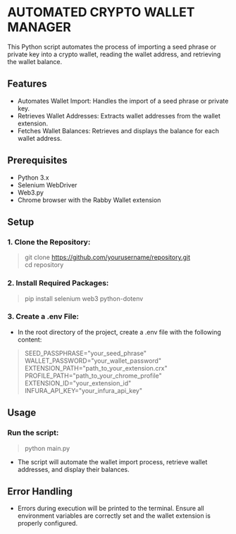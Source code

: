 # AUTOMATED CRYPTO WALLET MANAGER
This Python script automates the process of importing a seed phrase or private key into a crypto wallet, reading the wallet address, and retrieving the wallet balance.

## Features
- Automates Wallet Import: Handles the import of a seed phrase or private key.
- Retrieves Wallet Addresses: Extracts wallet addresses from the wallet extension.
- Fetches Wallet Balances: Retrieves and displays the balance for each wallet address.

## Prerequisites
- Python 3.x
- Selenium WebDriver
- Web3.py
- Chrome browser with the Rabby Wallet extension

## Setup
### 1. Clone the Repository: <br /> 
   > git clone https://github.com/yourusername/repository.git <br /> 
   > cd repository <br /> 

### 2. Install Required Packages: <br /> 
   > pip install selenium web3 python-dotenv

### 3. Create a .env File: <br /> 
  - In the root directory of the project, create a .env file with the following content:
   
  > SEED_PASSPHRASE="your_seed_phrase" <br /> 
  > WALLET_PASSWORD="your_wallet_password" <br /> 
  > EXTENSION_PATH="path_to_your_extension.crx" <br /> 
  > PROFILE_PATH="path_to_your_chrome_profile" <br /> 
  > EXTENSION_ID="your_extension_id" <br /> 
  > INFURA_API_KEY="your_infura_api_key" <br />
    
## Usage
  ### Run the script: <br />
  > python main.py <br />
  - The script will automate the wallet import process, retrieve wallet addresses, and display their balances. <br />

## Error Handling
  - Errors during execution will be printed to the terminal. Ensure all environment variables are correctly set and the wallet extension is properly     configured.
